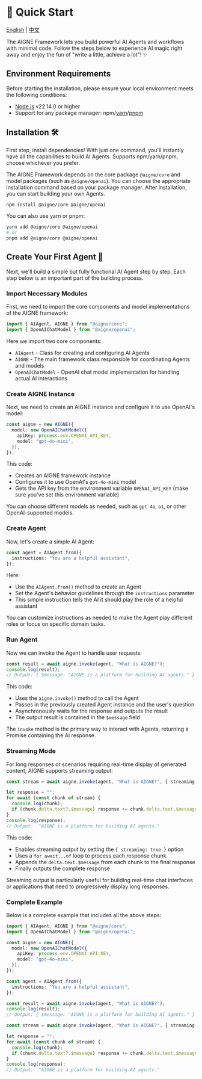 # 🚀 Quick Start

[English](./quick-start.md) | [中文](./quick-start.zh.md)

The AIGNE Framework lets you build powerful AI Agents and workflows with minimal code. Follow the steps below to experience AI magic right away and enjoy the fun of "write a little, achieve a lot"! ✨

## Environment Requirements

Before starting the installation, please ensure your local environment meets the following conditions:

* [Node.js](https://nodejs.org) v22.14.0 or higher
* Support for any package manager: npm/[yarn](https://yarnpkg.com)/[pnpm](https://pnpm.io)

## Installation 🛠️

First step, install dependencies! With just one command, you'll instantly have all the capabilities to build AI Agents. Supports npm/yarn/pnpm, choose whichever you prefer.

The AIGNE Framework depends on the core package `@aigne/core` and model packages (such as `@aigne/openai`). You can choose the appropriate installation command based on your package manager. After installation, you can start building your own Agents.

```bash
npm install @aigne/core @aigne/openai
```

You can also use yarn or pnpm:

```bash
yarn add @aigne/core @aigne/openai
# or
pnpm add @aigne/core @aigne/openai
```

## Create Your First Agent 🎉

Next, we'll build a simple but fully functional AI Agent step by step. Each step below is an important part of the building process.

### Import Necessary Modules

First, we need to import the core components and model implementations of the AIGNE framework:

```ts file="../../docs-examples/test/quick-start.test.ts" region="example-quick-start-basic" only_imports
import { AIAgent, AIGNE } from "@aigne/core";
import { OpenAIChatModel } from "@aigne/openai";
```

Here we import two core components:

* `AIAgent` - Class for creating and configuring AI Agents
* `AIGNE` - The main framework class responsible for coordinating Agents and models
* `OpenAIChatModel` - OpenAI chat model implementation for handling actual AI interactions

### Create AIGNE Instance

Next, we need to create an AIGNE instance and configure it to use OpenAI's model:

```ts file="../../docs-examples/test/quick-start.test.ts" region="example-quick-start-create-aigne" exclude_imports
const aigne = new AIGNE({
  model: new OpenAIChatModel({
    apiKey: process.env.OPENAI_API_KEY,
    model: "gpt-4o-mini",
  }),
});
```

This code:

* Creates an AIGNE framework instance
* Configures it to use OpenAI's `gpt-4o-mini` model
* Gets the API key from the environment variable `OPENAI_API_KEY` (make sure you've set this environment variable)

You can choose different models as needed, such as `gpt-4o`, `o1`, or other OpenAI-supported models.

### Create Agent

Now, let's create a simple AI Agent:

```ts file="../../docs-examples/test/quick-start.test.ts" region="example-quick-start-create-agent" exclude_imports
const agent = AIAgent.from({
  instructions: "You are a helpful assistant",
});
```

Here:

* Use the `AIAgent.from()` method to create an Agent
* Set the Agent's behavior guidelines through the `instructions` parameter
* This simple instruction tells the AI it should play the role of a helpful assistant

You can customize instructions as needed to make the Agent play different roles or focus on specific domain tasks.

### Run Agent

Now we can invoke the Agent to handle user requests:

```ts file="../../docs-examples/test/quick-start.test.ts" region="example-quick-start-invoke" exclude_imports
const result = await aigne.invoke(agent, "What is AIGNE?");
console.log(result);
// Output: { $message: "AIGNE is a platform for building AI agents." }
```

This code:

* Uses the `aigne.invoke()` method to call the Agent
* Passes in the previously created Agent instance and the user's question
* Asynchronously waits for the response and outputs the result
* The output result is contained in the `$message` field

The `invoke` method is the primary way to interact with Agents, returning a Promise containing the AI response.

### Streaming Mode

For long responses or scenarios requiring real-time display of generated content, AIGNE supports streaming output:

```ts file="../../docs-examples/test/quick-start.test.ts" region="example-quick-start-streaming" exclude_imports
const stream = await aigne.invoke(agent, "What is AIGNE?", { streaming: true });

let response = "";
for await (const chunk of stream) {
  console.log(chunk);
  if (chunk.delta.text?.$message) response += chunk.delta.text.$message;
}
console.log(response);
// Output:  "AIGNE is a platform for building AI agents."
```

This code:

* Enables streaming output by setting the `{ streaming: true }` option
* Uses a `for await...of` loop to process each response chunk
* Appends the `delta.text.$message` from each chunk to the final response
* Finally outputs the complete response

Streaming output is particularly useful for building real-time chat interfaces or applications that need to progressively display long responses.

### Complete Example

Below is a complete example that includes all the above steps:

```ts file="../../docs-examples/test/quick-start.test.ts" region="example-quick-start-basic"
import { AIAgent, AIGNE } from "@aigne/core";
import { OpenAIChatModel } from "@aigne/openai";

const aigne = new AIGNE({
  model: new OpenAIChatModel({
    apiKey: process.env.OPENAI_API_KEY,
    model: "gpt-4o-mini",
  }),
});

const agent = AIAgent.from({
  instructions: "You are a helpful assistant",
});

const result = await aigne.invoke(agent, "What is AIGNE?");
console.log(result);
// Output: { $message: "AIGNE is a platform for building AI agents." }

const stream = await aigne.invoke(agent, "What is AIGNE?", { streaming: true });

let response = "";
for await (const chunk of stream) {
  console.log(chunk);
  if (chunk.delta.text?.$message) response += chunk.delta.text.$message;
}
console.log(response);
// Output:  "AIGNE is a platform for building AI agents."
```
